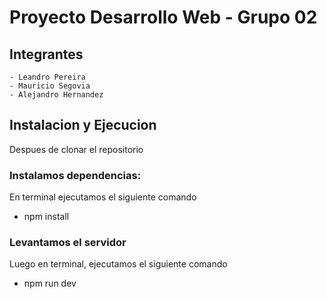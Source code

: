 # Proyecto Desarrollo Web - Grupo 02

## Integrantes
    - Leandro Pereira
    - Mauricio Segovia
    - Alejandro Hernandez

## Instalacion y Ejecucion

Despues de clonar el repositorio

### Instalamos dependencias:

En terminal ejecutamos el siguiente comando
- npm install

### Levantamos el servidor

Luego en terminal, ejecutamos el siguiente comando
- npm run dev
